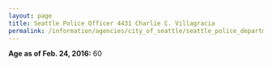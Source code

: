 ```yaml
---
layout: page
title: Seattle Police Officer 4431 Charlie C. Villagracia
permalink: /information/agencies/city_of_seattle/seattle_police_department/copbook/4431/
---
```


**Age as of Feb. 24, 2016:** 60

